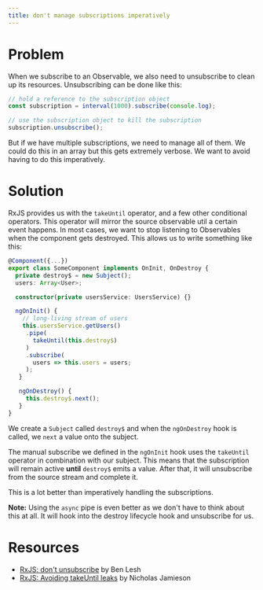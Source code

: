 ```yaml
---
title: don't manage subscriptions imperatively
---
```


# Problem

When we subscribe to an Observable, we also need to unsubscribe to clean up its resources. Unsubscribing can be done like this:

```ts
// hold a reference to the subscription object
const subscription = interval(1000).subscribe(console.log);

// use the subscription object to kill the subscription
subscription.unsubscribe();
```

But if we have multiple subscriptions, we need to manage all of them. We could do this in an array but this gets extremely verbose. We want to avoid having to do this imperatively.

# Solution

RxJS provides us with the `takeUntil` operator, and a few other conditional operators. This operator will mirror the source observable util a certain event happens. In most cases, we want to stop listening to Observables when the component gets destroyed. This allows us to write something like this:

```ts
@Component({...})
export class SomeComponent implements OnInit, OnDestroy {
  private destroy$ = new Subject();
  users: Array<User>;

  constructor(private usersService: UsersService) {}

  ngOnInit() {
    // long-living stream of users
    this.usersService.getUsers()
     .pipe(
       takeUntil(this.destroy$)
     )
     .subscribe(
       users => this.users = users;
     );
   }

   ngOnDestroy() {
     this.destroy$.next();
   }
}
```

We create a `Subject` called `destroy$` and when the `ngOnDestroy` hook is called, we `next` a value onto the subject.

The manual subscribe we defined in the `ngOnInit` hook uses the `takeUntil` operator in combination with our subject. This means that the subscription will remain active **until** `destroy$` emits a value. After that, it will unsubscribe from the source stream and complete it.

This is a lot better than imperatively handling the subscriptions.

**Note:** Using the `async` pipe is even better as we don't have to think about this at all. It will hook into the destroy lifecycle hook and unsubscribe for us.

# Resources

* [RxJS: don't unsubscribe](https://medium.com/@benlesh/rxjs-dont-unsubscribe-6753ed4fda87) by Ben Lesh
* [RxJS: Avoiding takeUntil leaks](https://blog.angularindepth.com/rxjs-avoiding-takeuntil-leaks-fb5182d047ef) by Nicholas Jamieson
